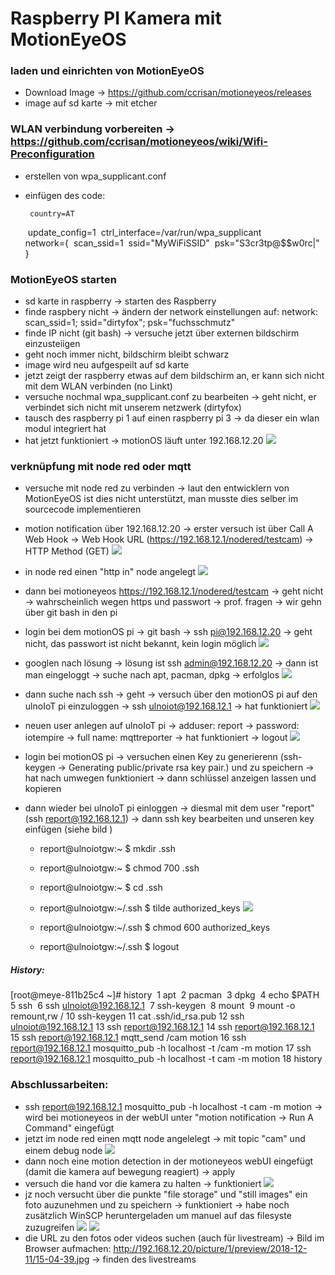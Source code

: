 # Raspberry PI Kamera mit MotionEyeOS

### laden und einrichten von MotionEyeOS
 * Download Image -> https://github.com/ccrisan/motioneyeos/releases
 * image auf sd karte -> mit etcher
### WLAN verbindung vorbereiten -> https://github.com/ccrisan/motioneyeos/wiki/Wifi-Preconfiguration
 * erstellen von wpa_supplicant.conf
 * einfügen des code:
   
		country=AT
    ​    update_config=1
    ​    ctrl_interface=/var/run/wpa_supplicant    
    ​    network={
    ​        scan_ssid=1
    ​        ssid="MyWiFiSSID"
    ​        psk="S3cr3tp@$$w0rc|"
    ​    }
### MotionEyeOS starten
 * sd karte in raspberry -> starten des Raspberry
 * finde raspbery nicht -> ändern der network einstellungen auf: network: scan_ssid=1; ssid="dirtyfox"; psk="fuchsschmutz"
 * finde IP nicht (git bash) -> versuche jetzt über externen bildschirm einzusteiigen
 * geht noch immer nicht, bildschirm bleibt schwarz
 * image wird neu aufgespeilt auf sd karte
 * jetzt zeigt der raspberry etwas auf dem bildschirm an, er kann sich nicht mit dem WLAN verbinden (no Linkt)
 * versuche nochmal wpa_supplicant.conf zu bearbeiten -> geht nicht, er verbindet sich nicht mit unserem netzwerk (dirtyfox)
 * tausch des raspberry pi 1 auf einen raspberry pi 3 -> da dieser ein wlan modul integriert hat
 * hat jetzt funktioniert -> motionOS läuft unter 192.168.12.20
![](./img/motioneyeos.PNG)

### verknüpfung mit node red oder mqtt
* versuche mit node red zu verbinden -> laut den entwicklern von MotionEyeOS ist dies nicht unterstützt, man musste dies selber im sourcecode implementieren

* motion notification über 192.168.12.20 -> erster versuch ist über Call A Web Hook -> Web Hook URL (https://192.168.12.1/nodered/testcam) -> HTTP Method (GET)
![](./img/motionnotification.PNG)

* in node red einen "http in" node angelegt
![](./img/nodeRedHTTPnode.PNG)

* dann bei motioneyeos https://192.168.12.1/nodered/testcam -> geht nicht -> wahrscheinlich wegen https und passwort -> prof. fragen -> wir gehn über git bash in den pi
* login bei dem motionOS pi -> git bash ->  ssh pi@192.168.12.20 -> geht nicht, das passwort ist nicht bekannt, kein login möglich
![](./img/GITbash01.PNG)

* googlen nach lösung -> lösung ist ssh admin@192.168.12.20 -> dann ist man eingeloggt -> suche nach apt, pacman, dpkg -> erfolglos
![](./img/GITbash02.PNG)

* dann suche nach ssh -> geht -> versuch über den motionOS pi auf den ulnoIoT pi einzuloggen -> ssh ulnoiot@192.168.12.1 -> hat funktioniert
![](./img/GITbash03.PNG)

* neuen user anlegen auf ulnoIoT pi -> adduser: report -> password: iotempire -> full name: mqttreporter -> hat funktioniert -> logout
![](./img/GITbash04.PNG)

* login bei motionOS pi -> versuchen einen Key zu generierenn (ssh-keygen -> Generating public/private rsa key pair.) und zu speichern -> hat nach umwegen funktioniert -> dann schlüssel anzeigen lassen und kopieren
* dann wieder bei ulnoIoT pi einloggen -> diesmal mit dem user "report" (ssh report@192.168.12.1) ->  dann ssh key bearbeiten und unseren key einfügen (siehe bild )
  * report@ulnoiotgw:~ $ mkdir .ssh
  * report@ulnoiotgw:~ $ chmod 700 .ssh
  * report@ulnoiotgw:~ $ cd .ssh
  * report@ulnoiotgw:~/.ssh $ tilde authorized_keys
![](./img/GITbash05.PNG)

  * report@ulnoiotgw:~/.ssh $ chmod 600 authorized_keys
  * report@ulnoiotgw:~/.ssh $ logout

##### History:

[root@meye-811b25c4 ~]# history
​    1  apt
​    2  pacman
​    3  dpkg
​    4  echo $PATH
​    5  ssh
​    6  ssh ulnoiot@192.168.12.1
​    7  ssh-keygen
​    8  mount
​    9  mount -o remount,rw /
   10  ssh-keygen
   11  cat .ssh/id_rsa.pub
   12  ssh ulnoiot@192.168.12.1
   13  ssh report@192.168.12.1
   14  ssh report@192.168.12.1
   15  ssh report@192.168.12.1 mqtt_send /cam motion
   16  ssh report@192.168.12.1 mosquitto_pub -h localhost -t /cam -m motion
   17  ssh report@192.168.12.1 mosquitto_pub -h localhost -t cam -m motion
   18  history

### Abschlussarbeiten:
  * ssh report@192.168.12.1 mosquitto_pub -h localhost -t cam -m motion  -> wird bei motioneyeos in der webUI unter "motion notification -> Run A Command" eingefügt 
  * jetzt im node red einen mqtt node angelelegt -> mit topic "cam" und einem debug node 
  ![](./img/nodeRedMQTTnode.PNG)
  * dann noch eine motion detection in der motioneyeos webUI eingefügt (damit die kamera auf bewegung reagiert) -> apply
  * versuch die hand vor die kamera zu halten -> funktioniert
  ![](./img/motionDetection.PNG) 
  * jz noch versucht über die punkte "file storage" und "still images" ein foto auzunehmen und zu speichern -> funktioniert -> habe noch zusätzlich WinSCP heruntergeladen um manuel auf das filesyste zuzugreifen
  ![](./img/motionCapture01.jpg) 
  ![](./img/motionCapture02.jpg) 
  * die URL zu den fotos oder videos suchen (auch für livestream) -> Bild im Browser aufmachen: http://192.168.12.20/picture/1/preview/2018-12-11/15-04-39.jpg -> finden des livestreams

  

 